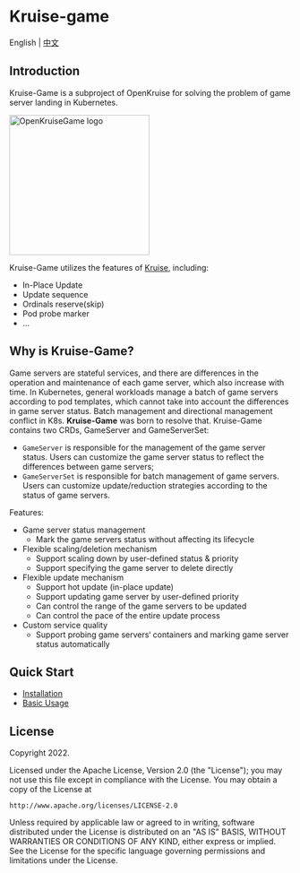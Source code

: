 # Kruise-game
English | <a href="docs/中文/说明文档.md">中文</a>
## Introduction
Kruise-Game is a subproject of OpenKruise for solving the problem of game server landing in Kubernetes.

<img width="250px" src="docs/images/logo.jpg" alt="OpenKruiseGame logo"/>

Kruise-Game utilizes the features of [Kruise](https://github.com/openkruise/kruise), including:
- In-Place Update
- Update sequence
- Ordinals reserve(skip)
- Pod probe marker
- …

## Why is Kruise-Game?
Game servers are stateful services, and there are differences in the operation and maintenance of each game server, which also increase with time. In Kubernetes, general workloads manage a batch of game servers according to pod templates, which cannot take into account the differences in game server status. Batch management and directional management conflict in K8s. **Kruise-Game** was born to resolve that. Kruise-Game contains two CRDs, GameServer and GameServerSet:

- `GameServer` is responsible for the management of the game server status. Users can customize the game server status to reflect the differences between game servers;
- `GameServerSet` is responsible for batch management of game servers. Users can customize update/reduction strategies according to the status of game servers.

Features:
- Game server status management
    - Mark the game servers status without affecting its lifecycle
- Flexible scaling/deletion mechanism
    - Support scaling down by user-defined status & priority
    - Support specifying the game server to delete directly
- Flexible update mechanism
    - Support hot update (in-place update)
    - Support updating game server by user-defined priority
    - Can control the range of the game servers to be updated
    - Can control the pace of the entire update process
- Custom service quality
    - Support probing game servers‘ containers and marking game server status automatically

## Quick Start

- [Installation](docs/en/getting_started/installation.md)
- [Basic Usage](docs/en/tutorials/basic_usage.md)

## License

Copyright 2022.

Licensed under the Apache License, Version 2.0 (the "License");
you may not use this file except in compliance with the License.
You may obtain a copy of the License at

    http://www.apache.org/licenses/LICENSE-2.0

Unless required by applicable law or agreed to in writing, software
distributed under the License is distributed on an "AS IS" BASIS,
WITHOUT WARRANTIES OR CONDITIONS OF ANY KIND, either express or implied.
See the License for the specific language governing permissions and
limitations under the License.
